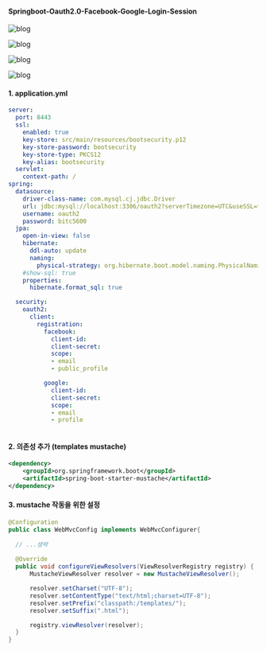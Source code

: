 #### Springboot-Oauth2.0-Facebook-Google-Login-Session

![blog](https://postfiles.pstatic.net/MjAxOTEyMjNfNDQg/MDAxNTc3MTA0ODI0NDcz.hU5i5qOfCcQND812FoIlRqe48OTeTYyQPuOQmr_GHMkg.llSHTc3Fo4KeCV2lgjXZpveCVhsQCfhwdh_z4AxxE_Ag.PNG.getinthere/Screenshot_78.png?type=w773)

![blog](https://postfiles.pstatic.net/MjAxOTEyMjNfNTQg/MDAxNTc3MTA0ODI0NDc0.7uY2TtTvD8YB6Vx_4KxmKP4xOvYWdzBAu36XAxLymtUg.dHHk6Mkqwz7bvtviB7pdVTZ1cPZqpkDWKmoRl5Kanl0g.PNG.getinthere/Screenshot_79.png?type=w773)

![blog](https://postfiles.pstatic.net/MjAxOTEyMjNfMTQ2/MDAxNTc3MTA0ODI0NDcz.bjHb6lolyy0B4Zd8CI80_qBEpqhJpSld5whDkDMqi0Ig.RvcfbQpejCNOS9JMqMxzQMXMwzcxvTKXW4wyRywAvGsg.PNG.getinthere/Screenshot_80.png?type=w773)

![blog](https://postfiles.pstatic.net/MjAxOTEyMjNfMjkg/MDAxNTc3MTA0ODk5NTAz.dgsxPDjV5CtZCQ2A8TkPNEJ0WYPMWnRd4acN7wHgxNog.s9d-VjMpiE33U42bnxA1PW1LHMS7R5YV8JfEmVK0W_kg.PNG.getinthere/Screenshot_82.png?type=w773)

#### 1. application.yml
```yml
server:
  port: 8443
  ssl:
    enabled: true
    key-store: src/main/resources/bootsecurity.p12
    key-store-password: bootsecurity
    key-store-type: PKCS12
    key-alias: bootsecurity
  servlet:
    context-path: /
spring:
  datasource:
    driver-class-name: com.mysql.cj.jdbc.Driver
    url: jdbc:mysql://localhost:3306/oauth2?serverTimezone=UTC&useSSL=false
    username: oauth2
    password: bitc5600
  jpa:
    open-in-view: false
    hibernate:
      ddl-auto: update
      naming:
        physical-strategy: org.hibernate.boot.model.naming.PhysicalNamingStrategyStandardImpl
    #show-sql: true
    properties:
      hibernate.format_sql: true

  security:
    oauth2:
      client:
        registration:
          facebook:
            client-id: 
            client-secret:  
            scope:
            - email
            - public_profile

          google: 
            client-id: 
            client-secret: 
            scope: 
            - email
            - profile
          
```

#### 2. 의존성 추가 (templates mustache)
```xml
<dependency>
	<groupId>org.springframework.boot</groupId>
	<artifactId>spring-boot-starter-mustache</artifactId>
</dependency>
```

#### 3. mustache 작동을 위한 설정
```java
@Configuration
public class WebMvcConfig implements WebMvcConfigurer{  
  
  // ...생략
  
  @Override
  public void configureViewResolvers(ViewResolverRegistry registry) {
      MustacheViewResolver resolver = new MustacheViewResolver();

      resolver.setCharset("UTF-8");
      resolver.setContentType("text/html;charset=UTF-8");
      resolver.setPrefix("classpath:/templates/");
      resolver.setSuffix(".html");

      registry.viewResolver(resolver);
  }
}
```
